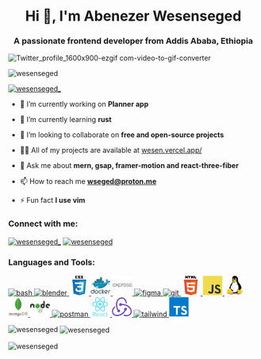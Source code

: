 


<h1 align="center">Hi 👋, I'm Abenezer Wesenseged</h1>  
<h3 align="center">A passionate frontend developer from Addis Ababa, Ethiopia</h3>  

![Twitter_profile_1600x900-ezgif com-video-to-gif-converter](https://github.com/wesenseged/wesenseged/assets/154052789/5351ac0e-119a-46e5-932c-fff7c2750ea4)



<p align="left"> <img src="https://komarev.com/ghpvc/?username=wesenseged&label=Profile%20views&color=0e75b6&style=flat" alt="wesenseged" /> </p>  
  
<p align="left"> <a href="https://twitter.com/wesenseged_" target="blank"><img src="https://img.shields.io/twitter/follow/wesenseged_?logo=twitter&style=for-the-badge" alt="wesenseged_" /></a> </p>  
  
- 🔭 I’m currently working on **Planner app**  
  
- 🌱 I’m currently learning **rust**  
  
- 👯 I’m looking to collaborate on **free and open-source projects**  
  
- 👨‍💻 All of my projects are available at [wesen.vercel.app/](https://wesen.vercel.app/)  
  
- 💬 Ask me about **mern, gsap, framer-motion and react-three-fiber**  
  
- 📫 How to reach me **wseged@proton.me**  
  
- ⚡ Fun fact **I use vim**  
  
<h3 align="left">Connect with me:</h3>  
<p align="left">  
<a href="https://twitter.com/wesenseged_" target="blank"><img align="center" src="https://raw.githubusercontent.com/rahuldkjain/github-profile-readme-generator/master/src/images/icons/Social/twitter.svg" alt="wesenseged_" height="30" width="40" /></a>  
<a href="https://linkedin.com/in/wesenseged" target="blank"><img align="center" src="https://raw.githubusercontent.com/rahuldkjain/github-profile-readme-generator/master/src/images/icons/Social/linked-in-alt.svg" alt="wesenseged" height="30" width="40" /></a>  
</p>  
  
<h3 align="left">Languages and Tools:</h3>  
<p align="left"> <a href="https://www.gnu.org/software/bash/" target="_blank" rel="noreferrer"> <img src="https://www.vectorlogo.zone/logos/gnu_bash/gnu_bash-icon.svg" alt="bash" width="40" height="40"/> </a> <a href="https://www.blender.org/" target="_blank" rel="noreferrer"> <img src="https://download.blender.org/branding/community/blender_community_badge_white.svg" alt="blender" width="40" height="40"/> </a> <a href="https://www.w3schools.com/css/" target="_blank" rel="noreferrer"> <img src="https://raw.githubusercontent.com/devicons/devicon/master/icons/css3/css3-original-wordmark.svg" alt="css3" width="40" height="40"/> </a> <a href="https://www.docker.com/" target="_blank" rel="noreferrer"> <img src="https://raw.githubusercontent.com/devicons/devicon/master/icons/docker/docker-original-wordmark.svg" alt="docker" width="40" height="40"/> </a> <a href="https://expressjs.com" target="_blank" rel="noreferrer"> <img src="https://raw.githubusercontent.com/devicons/devicon/master/icons/express/express-original-wordmark.svg" alt="express" width="40" height="40"/> </a> <a href="https://www.figma.com/" target="_blank" rel="noreferrer"> <img src="https://www.vectorlogo.zone/logos/figma/figma-icon.svg" alt="figma" width="40" height="40"/> </a> <a href="https://git-scm.com/" target="_blank" rel="noreferrer"> <img src="https://www.vectorlogo.zone/logos/git-scm/git-scm-icon.svg" alt="git" width="40" height="40"/> </a> <a href="https://www.w3.org/html/" target="_blank" rel="noreferrer"> <img src="https://raw.githubusercontent.com/devicons/devicon/master/icons/html5/html5-original-wordmark.svg" alt="html5" width="40" height="40"/> </a> <a href="https://developer.mozilla.org/en-US/docs/Web/JavaScript" target="_blank" rel="noreferrer"> <img src="https://raw.githubusercontent.com/devicons/devicon/master/icons/javascript/javascript-original.svg" alt="javascript" width="40" height="40"/> </a> <a href="https://www.linux.org/" target="_blank" rel="noreferrer"> <img src="https://raw.githubusercontent.com/devicons/devicon/master/icons/linux/linux-original.svg" alt="linux" width="40" height="40"/> </a> <a href="https://www.mongodb.com/" target="_blank" rel="noreferrer"> <img src="https://raw.githubusercontent.com/devicons/devicon/master/icons/mongodb/mongodb-original-wordmark.svg" alt="mongodb" width="40" height="40"/> </a> <a href="https://nodejs.org" target="_blank" rel="noreferrer"> <img src="https://raw.githubusercontent.com/devicons/devicon/master/icons/nodejs/nodejs-original-wordmark.svg" alt="nodejs" width="40" height="40"/> </a> <a href="https://postman.com" target="_blank" rel="noreferrer"> <img src="https://www.vectorlogo.zone/logos/getpostman/getpostman-icon.svg" alt="postman" width="40" height="40"/> </a> <a href="https://reactjs.org/" target="_blank" rel="noreferrer"> <img src="https://raw.githubusercontent.com/devicons/devicon/master/icons/react/react-original-wordmark.svg" alt="react" width="40" height="40"/> </a> <a href="https://redux.js.org" target="_blank" rel="noreferrer"> <img src="https://raw.githubusercontent.com/devicons/devicon/master/icons/redux/redux-original.svg" alt="redux" width="40" height="40"/> </a> <a href="https://tailwindcss.com/" target="_blank" rel="noreferrer"> <img src="https://www.vectorlogo.zone/logos/tailwindcss/tailwindcss-icon.svg" alt="tailwind" width="40" height="40"/> </a> <a href="https://www.typescriptlang.org/" target="_blank" rel="noreferrer"> <img src="https://raw.githubusercontent.com/devicons/devicon/master/icons/typescript/typescript-original.svg" alt="typescript" width="40" height="40"/> </a> </p>  
  
<p><img align="left" src="https://github-readme-stats.vercel.app/api/top-langs?username=wesenseged&show_icons=true&locale=en&layout=compact" alt="wesenseged" /></p>  
  
<p>&nbsp;<img align="center" src="https://github-readme-stats.vercel.app/api?username=wesenseged&show_icons=true&locale=en" alt="wesenseged" /></p>  
  
<p><img align="center" src="https://github-readme-streak-stats.herokuapp.com/?user=wesenseged&" alt="wesenseged" /></p>

